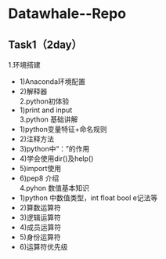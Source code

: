 # Datawhale--Repo

## Task1（2day）
1.环境搭建<br>
- 1)Anaconda环境配置<br>
- 2)解释器<br>
2.python初体验<br>
- 1)print and input<br>
3.python 基础讲解<br>
- 1)python变量特征+命名规则<br>
- 2)注释方法<br>
- 3)python中“：”的作用<br>
- 4)学会使用dir()及help()<br>
- 5)import使用<br>
- 6)pep8 介绍<br>
4.pyhon 数值基本知识<br>
- 1)python 中数值类型，int float bool e记法等<br>
- 2)算数运算符<br>
- 3)逻辑运算符<br>
- 4)成员运算符<br>
- 5)身份运算符<br>
- 6)运算符优先级<br>
